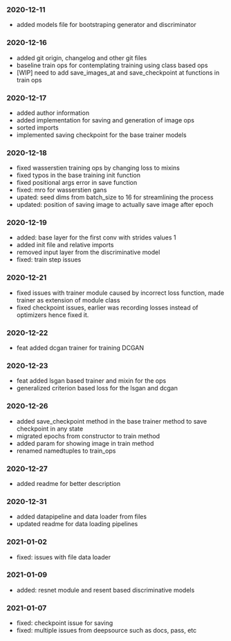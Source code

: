 ### 2020-12-11
- added models file for bootstraping generator and discriminator

### 2020-12-16
- added git origin, changelog and other git files
- baseline train ops for contemplating training using class based ops
- [WIP] need to add save_images_at and save_checkpoint at functions in train ops

### 2020-12-17
- added author information
- added implementation for saving and generation of image ops
- sorted imports
- implemented saving checkpoint for the base trainer models

### 2020-12-18
- fixed wasserstien training ops by changing loss to mixins
- fixed typos in the base training init function
- fixed positional args error in save function
- fixed: mro for wasserstien gans
- upated: seed dims from batch_size to 16 for streamlining the process
- updated: position of saving image to actually save image after epoch

### 2020-12-19
- added: base layer for the first conv with strides values 1
- added init file and relative imports
- removed input layer from the discriminative model
- fixed: train step issues

### 2020-12-21
- fixed issues with trainer module caused by incorrect loss function, made trainer as extension of module class
- fixed checkpoint issues, earlier was recording losses instead of optimizers hence fixed it.

### 2020-12-22
- feat added dcgan trainer for training DCGAN

### 2020-12-23
- feat added lsgan based trainer and mixin for the ops
- generalized criterion based loss for the lsgan and dcgan

### 2020-12-26
- added save_checkpoint method in the base trainer method to save checkpoint in any state
- migrated epochs from constructor to train method
- added param for showing image in train method
- renamed namedtuples to train_ops

### 2020-12-27
- added readme for better description

### 2020-12-31
- added datapipeline and data loader from files
- updated readme for data loading pipelines

### 2021-01-02
- fixed: issues with file data loader

### 2021-01-09
- added: resnet module and resent based discriminative models

### 2021-01-07
- fixed: checkpoint issue for saving
- fixed: multiple issues from deepsource such as docs, pass, etc
